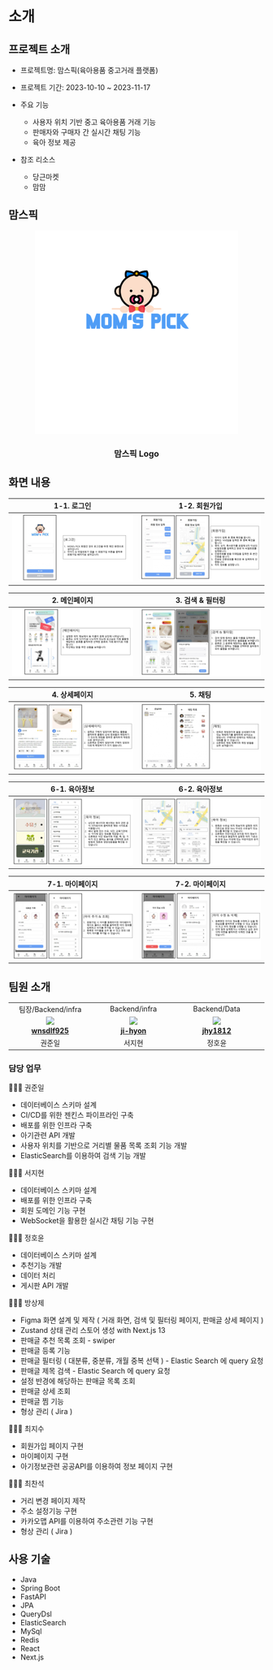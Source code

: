 #  소개

## 프로젝트 소개

- 프로젝트명: 맘스픽(육아용품 중고거래 플랫폼)

- 프로젝트 기간: 2023-10-10 ~ 2023-11-17

- 주요 기능
    - 사용자 위치 기반 중고 육아용품 거래 기능
    - 판매자와 구매자 간 실시간 채팅 기능 
    - 육아 정보 제공 

- 참조 리소스
    - 당근마켓
    - 맘맘
  

## 맘스픽
<div align=center>
  <img src="readme_assets/logo.png" height="400" width="400" />
  <h3>맘스픽 Logo</p>
</div>

## 화면 내용
|1-1. 로그인|1-2. 회원가입|
|:---:|:---:|
|![proc1-2](/readme_assets/C202%20시연%20시나리오_page-0001.jpg)|![proc1-3](/readme_assets/C202%20시연%20시나리오_page-0002.jpg)|



|2. 메인페이지 |3. 검색 & 필터링|
|:---:|:---:|
|![proc4](/readme_assets/C202%20시연%20시나리오_page-0005.jpg)|![proc5](/readme_assets/C202%20시연%20시나리오_page-0006.jpg)|


|4. 상세페이지|5. 채팅|
|:---:|:---:|
|![proc-end](/readme_assets/C202%20시연%20시나리오_page-0007.jpg)|![modal](/readme_assets/C202%20시연%20시나리오_page-0008.jpg)|

|6-1. 육아정보|6-2. 육아정보|
|:---:|:---:|
|![proc-end](/readme_assets/C202%20시연%20시나리오_page-0009.jpg)|![modal](/readme_assets/C202%20시연%20시나리오_page-0010.jpg)|

|7-1. 마이페이지|7-2. 마이페이지|
|:---:|:---:|
|![proc-end](/readme_assets/C202%20시연%20시나리오_page-0011.jpg)|![modal](/readme_assets/C202%20시연%20시나리오_page-0012.jpg)|


## 팀원 소개

<table align="center">
    <tr align="center">
        <td>
            팀장/Backend/infra
        </td>
        <td>
            Backend/infra
        </td>
        <td>
            Backend/Data
        </td>
        <td>
            Frontend
        </td>
        <td>
            Frontend
        </td>
        <td>
            Frontend
        </td>
    </tr>
    <tr align="center">
     <td style="min-width: 150px;">
            <a href="https://github.com/wnsdlf925">
              <img src="https://avatars.githubusercontent.com/u/62425882?v=4" width="200">
              <br />
              <b>wnsdlf925</b>
            </a> 
        </td>
        <td style="min-width: 150px;">
            <a href="https://github.com/ji-hyon">
              <img src="https://avatars.githubusercontent.com/u/120673992?v=4" width="200">
              <br />
              <b>ji-hyon</b>
            </a>
        </td>
         <td style="min-width: 150px;">
            <a href="https://github.com/jhy1812">
              <img src="https://avatars.githubusercontent.com/u/122588619?v=4" width="200">
              <br />
              <b>jhy1812</b>
            </a> 
        </td>
        <td style="min-width: 150px;">
            <a href="https://github.com/JeBread">
              <img src="https://avatars.githubusercontent.com/u/108921478?v=4" width="200">
              <br />
              <b>JeBread</b>
            </a> 
        </td>
        <td style="min-width: 150px;">
            <a href="https://github.com/cjjss11">
              <img src="https://avatars.githubusercontent.com/u/122518199?v=4" width="200">
              <br />
              <b>cjjss11</b>
            </a> 
        </td>
        <td style="min-width: 150px;">
            <a href="https://github.com/ChoiCharles">
              <img src="https://avatars.githubusercontent.com/u/122588654?v=4" width="200">
              <br />
              <b>ChoiCharles</b>
            </a> 
        </td>
    </tr>
    <tr align="center">
        <td>
            권준일
        </td>
        <td>
            서지현
        </td>
        <td>
            정호윤
        </td>
        <td>
            방상제
        </td>
        <td>
            최지수
        </td>
        <td>
            최찬석
        </td>
    </tr>
</table>

### 담당 업무  

🙋🏻‍♂️ 권준일  

- 데이터베이스 스키마 설계
- CI/CD를 위한 젠킨스 파이프라인 구축
- 배포를 위한 인프라 구축
- 아기관련 API 개발
- 사용자 위치를 기반으로 거리별 물품 목록 조회 기능 개발
- ElasticSearch를 이용하여 검색 기능 개발
  
🙋🏻‍♂️ 서지현 

- 데이터베이스 스키마 설계
- 배포를 위한 인프라 구축
- 회원 도메인 기능 구현
- WebSocket을 활용한 실시간 채팅 기능 구현

🙋🏻‍♂️ 정호윤  

- 데이터베이스 스키마 설계
- 추천기능 개발
- 데이터 처리
- 게시판 API 개발

🙋🏻‍♂️ 방상제  

- Figma 화면 설계 및 제작 ( 거래 화면, 검색 및 필터링 페이지, 판매글 상세 페이지 )
- Zustand 상태 관리 스토어 생성 with Next.js 13
- 판매글 추천 목록 조회 - swiper
- 판매글 등록 기능
- 판매글 필터링 ( 대분류, 중분류, 개월 중복 선택 ) - Elastic Search 에 query 요청
- 판매글 제목 검색 - Elastic Search 에 query 요청
- 설정 반경에 해당하는 판매글 목록 조회
- 판매글 상세 조회
- 판매글 찜 기능
- 형상 관리 ( Jira ) 

🙋🏻‍♂️ 최지수  

- 회원가입 페이지 구현
- 마이페이지 구현
- 아기정보관련 공공API를 이용하여 정보 페이지 구현 

🙋🏻‍♂️ 최찬석  

- 거리 변경 페이지 제작
- 주소 설정기능 구현
- 카카오맵 API를 이용하여 주소관련 기능 구현 
- 형상 관리 ( Jira ) 


## 사용 기술  

- Java
- Spring Boot
- FastAPI
- JPA
- QueryDsl
- ElasticSearch
- MySql
- Redis
- React
- Next.js
 
